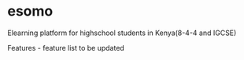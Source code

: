 # esomo
Elearning platform for highschool students in Kenya(8-4-4 and IGCSE)

Features - feature list to be updated
